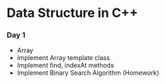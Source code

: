 # Data Structure in C++

### Day 1
- Array
- Implement Array template class
- Implement find, indexAt methods
- Implement Binary Search Algorithm (Homework)


